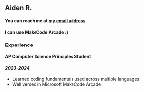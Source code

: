 ## Aiden R.
#### You can reach me at [my email address](aidentrabideau70@gbstu.org)
#### I can use MakeCode Arcade :)
### Experience
#### AP Computer Science Principles Student
#### *2023-2024*
* Learned coding fundamentals used across multiple languages
* Well versed in Microsoft MakeCode Arcade
